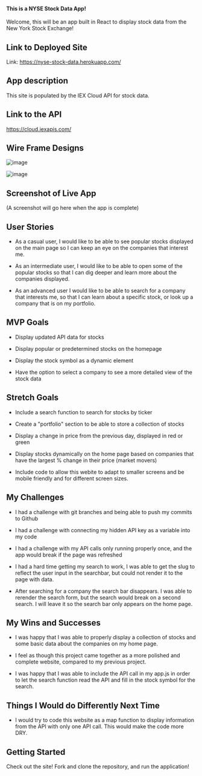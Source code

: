#### This is a NYSE Stock Data App!
Welcome, this will be an app built in React to display stock data from the New York Stock Exchange!

## Link to Deployed Site
Link: https://nyse-stock-data.herokuapp.com/

## App description
This site is populated by the IEX Cloud API for stock data.

## Link to the API
https://cloud.iexapis.com/

## Wire Frame Designs
![image](https://media.git.generalassemb.ly/user/32807/files/33f4b180-54ff-11eb-8178-dd34fcbd4eb5)

![image](https://media.git.generalassemb.ly/user/32807/files/4a027200-54ff-11eb-867f-8c0c297784ce)

## Screenshot of Live App
(A screenshot will go here when the app is complete)

## User Stories
- As a casual user, I would like to be able to see popular stocks displayed on the main page so I can keep an eye on the companies that interest me.

- As an intermediate user, I would like to be able to open some of the popular stocks so that I can dig deeper and learn more about the companies displayed.

- As an advanced user I would like to be able to search for a company that interests me, so that I can learn about a specific stock, or look up a company that is on my portfolio.

## MVP Goals
- Display updated API data for stocks

- Display popular or predetermined stocks on the homepage

- Display the stock symbol as a dynamic element

- Have the option to select a company to see a more detailed view of the stock data

## Stretch Goals
- Include a search function to search for stocks by ticker

- Create a "portfolio" section to be able to store a collection of  stocks

- Display a change in price from the previous day, displayed in red or green

- Display stocks dynamically on the home page based on companies that have the largest % change in their price (market movers)

- Include code to allow this webite to adapt to smaller screens and be mobile friendly and for different screen sizes.


## My Challenges
- I had a challenge with git branches and being able to push my commits to Github

- I had a challenge with connecting my hidden API key as a variable into my code

- I had a challenge with my API calls only running properly once, and the app would break if the page was refreshed

- I had a hard time getting my search to work, I was able to get the slug to reflect the user input in the searchbar, but could not render it to the page with data.

- After searching for a company the search bar disappears. I was able to rerender the search form, but the search would break on a second search. I will leave it so the search bar only appears on the home page. 

## My Wins and Successes
- I was happy that I was able to properly display a collection of stocks and some basic data about the companies on my home page.

- I feel as though this project came together as a more polished and complete website, compared to my previous project.

- I was happy that I was able to include the API call in my app.js in order to let the search function read the API and fill in the stock symbol for the search.

## Things I Would do Differently Next Time
- I would try to code this website as a map function to display information from the API with only one API call. This would make the code more DRY.

## Getting Started
Check out the site! Fork and clone the repository, and run the application!

